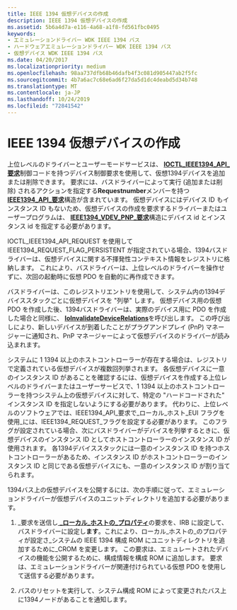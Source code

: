 ```yaml
---
title: IEEE 1394 仮想デバイスの作成
description: IEEE 1394 仮想デバイスの作成
ms.assetid: 5b6a4d7a-e116-4a68-a1f8-fd561fbc0495
keywords:
- エミュレーションドライバー WDK IEEE 1394 バス
- ハードウェアエミュレーションドライバー WDK IEEE 1394 バス
- 仮想デバイス WDK IEEE 1394 バス
ms.date: 04/20/2017
ms.localizationpriority: medium
ms.openlocfilehash: 98aa737dfb68b46dafb4f3c081d905447ab2f5fc
ms.sourcegitcommit: 4b7a6ac7c68e6ad6f27da5d1dc4deabd5d34b748
ms.translationtype: MT
ms.contentlocale: ja-JP
ms.lasthandoff: 10/24/2019
ms.locfileid: "72841542"
---
```

# <a name="creating-ieee-1394-virtual-devices"></a>IEEE 1394 仮想デバイスの作成





上位レベルのドライバーとユーザーモードサービスは、 [**IOCTL\_IEEE1394\_API\_要求**](https://msdn.microsoft.com/library/windows/hardware/ff537241)制御コードを持つデバイス制御要求を使用して、仮想1394デバイスを追加または削除できます。 要求には、バスドライバーによって実行 (追加または削除) されるアクションを指定する**Requestnumber**メンバーを持つ[**IEEE1394\_API\_要求**](https://docs.microsoft.com/previous-versions/ff537204(v=vs.85))構造が含まれています。 仮想デバイスにはデバイス ID もインスタンス ID もないため、仮想デバイスの作成を要求するドライバーまたはユーザープログラムは、 [**IEEE1394\_VDEV\_PNP\_要求**](https://msdn.microsoft.com/library/windows/hardware/ff537206)構造にデバイス id とインスタンス id を指定する必要があります。

IOCTL\_IEEE1394\_API\_REQUEST を使用して IEEE1394\_REQUEST\_FLAG\_PERSISTENT が指定されている場合、1394バスドライバーは、仮想デバイスに関する不揮発性コンテキスト情報をレジストリに格納します。 これにより、バスドライバーは、上位レベルのドライバーを操作せずに、次回の起動時に仮想 PDO を自動的に再作成できます。

バスドライバーは、このレジストリエントリを使用して、システム内の1394デバイススタックごとに仮想デバイスを "列挙" します。 仮想デバイス用の仮想 PDO を作成した後、1394バスドライバーは、実際のデバイス用に PDO を作成した場合と同様に、 [**IoInvalidateDeviceRelations**](https://docs.microsoft.com/windows-hardware/drivers/ddi/wdm/nf-wdm-ioinvalidatedevicerelations)を呼び出します。 この呼び出しにより、新しいデバイスが到着したことがプラグアンドプレイ (PnP) マネージャーに通知され、PnP マネージャーによって仮想デバイスのドライバーが読み込まれます。

システムに 1 1394 以上のホストコントローラーが存在する場合は、レジストリで定義されている仮想デバイスが複数回列挙されます。 各仮想デバイスに一意のインスタンス ID があることを確認するには、仮想デバイスを作成する上位レベルのドライバーまたはユーザーサービスで、1 1394 以上のホストコントローラーを持つシステム上の仮想デバイスに対して、特定の "ハードコードされた" インスタンス ID を指定しないようにする必要があります。 代わりに、上位レベルのソフトウェアでは、IEEE1394\_API\_要求で\_ローカル\_ホスト\_EUI フラグを使用\_には、IEEE1394\_REQUEST\_フラグを設定する必要があります。 このフラグが設定されている場合、次にバスドライバーがデバイスを列挙するときに、仮想デバイスのインスタンス ID としてホストコントローラーのインスタンス ID が使用されます。 各1394デバイススタックには一意のインスタンス ID を持つホストコントローラーがあるため、インスタンス ID がホストコントローラーのインスタンス ID と同じである仮想デバイスにも、一意のインスタンス ID が割り当てられます。

1394バス上の仮想デバイスを公開するには、次の手順に従って、エミュレーションドライバーが仮想デバイスのユニットディレクトリを追加する必要があります。

1.  \_要求を送信し[ **\_ローカル\_ホストの\_プロパティ**](https://msdn.microsoft.com/library/windows/hardware/ff537663)の要求を、IRB に設定して、バスドライバーに設定し**ます**。これにより、ローカル\_ホストの\_のプロパティが設定さ\_システムの IEEE 1394 構成 ROM にユニットディレクトリを追加するために\_CROM を変更します。 この要求は、エミュレートされたデバイスの機能を公開するために、構成情報を構成 ROM に追加します。 要求は、エミュレーションドライバーが関連付けられている仮想 PDO を使用して送信する必要があります。

2.  バスのリセットを実行して、システム構成 ROM によって変更されたバス上に1394ノードがあることを通知します。

 

 




